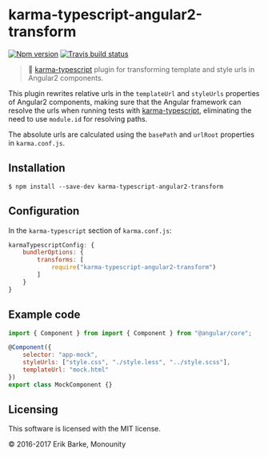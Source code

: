 # karma-typescript-angular2-transform

[![Npm version](https://img.shields.io/npm/v/karma-typescript-angular2-transform.svg)](https://www.npmjs.com/package/karma-typescript-angular2-transform)
[![Travis build status](https://travis-ci.org/monounity/karma-typescript-angular2-transform.svg?branch=master)](https://travis-ci.org/monounity/karma-typescript-angular2-transform)

> :rocket: [karma-typescript](https://github.com/monounity/karma-typescript) plugin for transforming template and style urls in Angular2 components.

This plugin rewrites relative urls in the `templateUrl` and `styleUrls` properties of Angular2 components,
making sure that the Angular framework can resolve the urls when running tests with [karma-typescript](https://github.com/monounity/karma-typescript), eliminating the need to use `module.id` for resolving paths.

The absolute urls are calculated using the `basePath` and `urlRoot` properties in `karma.conf.js`.

## Installation

```
$ npm install --save-dev karma-typescript-angular2-transform
```

## Configuration

In the `karma-typescript` section of `karma.conf.js`:

```javascript
karmaTypescriptConfig: {
    bundlerOptions: {
        transforms: [
            require("karma-typescript-angular2-transform")
        ]
    }
}
```

## Example code

```javascript
import { Component } from import { Component } from "@angular/core";

@Component({
    selector: "app-mock",
    styleUrls: ["style.css", "./style.less", "../style.scss"],
    templateUrl: "mock.html"
})
export class MockComponent {}
```

## Licensing

This software is licensed with the MIT license.

© 2016-2017 Erik Barke, Monounity
